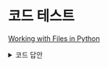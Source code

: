# 코드 테스트

[Working with Files in Python](https://realpython.com/working-with-files-in-python/)

<details>
    <summary>코드 답안</summary>

```py
for i in cases:
    print(Answer)
```
</details>
